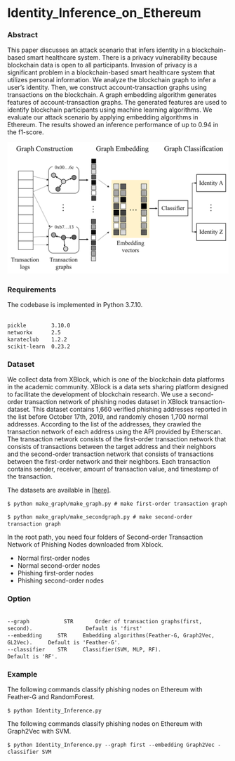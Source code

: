 # Identity_Inference_on_Ethereum

### Abstract

This paper discusses an attack scenario that infers identity in a blockchain-based smart healthcare system. There is a privacy vulnerability because blockchain data is open to all participants. Invasion of privacy is a significant problem in a blockchain-based smart healthcare system that utilizes personal information. We analyze the blockchain graph to infer a user’s identity. Then, we construct account-transaction graphs using transactions on the blockchain. A graph embedding algorithm generates features of account-transaction graphs. The generated features are used to identify blockchain participants using machine learning algorithms. We evaluate our attack scenario by applying embedding algorithms in Ethereum. The results showed an inference performance of up to 0.94 in the f1-score.

![overview](overall.png)

### Requirements

The codebase is implemented in Python 3.7.10.
```

pickle        3.10.0
networkx      2.5
karateclub    1.2.2
scikit-learn  0.23.2
```

### Dataset

We collect data from XBlock, which is one of the blockchain data platforms in the academic community. XBlock is a data sets sharing platform designed to facilitate the development of blockchain research. We use a second-order transaction network of phishing nodes dataset in XBlock transaction-dataset. This dataset contains 1,660 verified phishing addresses reported in the list before October 17th, 2019, and randomly chosen 1,700 normal addresses. According to the list of the addresses, they crawled the transaction network of each address using the API provided by Etherscan. The transaction network consists of the first-order transaction network that consists of transactions between the target address and their neighbors and the second-order transaction network that consists of transactions between the first-order network and their neighbors. Each transaction contains sender, receiver, amount of transaction value, and timestamp of the transaction.

The datasets are available in [[here]](http://xblock.pro/tx/).

```
$ python make_graph/make_graph.py # make first-order transaction graph
```

```
$ python make_graph/make_secondgraph.py # make second-order transaction graph
```

In the root path, you need four folders of Second-order Transaction Network of Phishing Nodes downloaded from Xblock.

- Normal first-order nodes
- Normal second-order nodes
- Phishing first-order nodes
- Phishing second-order nodes

### Option

```

--graph			  STR		Order of transaction graphs(first, second).			    	Default is 'first'
--embedding		STR		Embedding algorithms(Feather-G, Graph2Vec, GL2Vec).		Default is 'Feather-G'.
--classifier	STR		Classifier(SVM, MLP, RF).								              Default is 'RF'.
```

### Example

The following commands classify phishing nodes on Ethereum with Feather-G and RandomForest.

```
$ python Identity_Inference.py
```

The following commands classify phishing nodes on Ethereum with Graph2Vec with SVM.

```
$ python Identity_Inference.py --graph first --embedding Graph2Vec -classifier SVM
```

